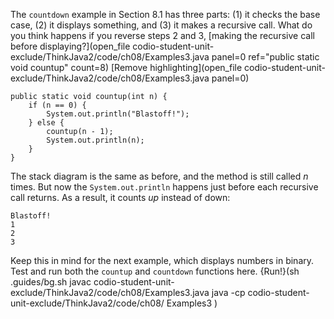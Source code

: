 The `countdown` example in Section 8.1 has three parts: (1) it checks the base case, (2) it displays something, and (3) it makes a recursive call. What do you think happens if you reverse steps 2 and 3, [making the recursive call before displaying?](open_file codio-student-unit-exclude/ThinkJava2/code/ch08/Examples3.java panel=0 ref="public static void countup" count=8)
[Remove highlighting](open_file codio-student-unit-exclude/ThinkJava2/code/ch08/Examples3.java panel=0)


```code
public static void countup(int n) {
    if (n == 0) {
        System.out.println("Blastoff!");
    } else {
        countup(n - 1);
        System.out.println(n);
    }
}
```

The stack diagram is the same as before, and the method is still called $n$ times. But now the `System.out.println` happens just before each recursive call returns. As a result, it counts *up* instead of down:

```code
Blastoff!
1
2
3
```

Keep this in mind for the next example, which displays numbers in binary. Test and run both the `countup` and `countdown` functions here.
{Run!}(sh .guides/bg.sh javac codio-student-unit-exclude/ThinkJava2/code/ch08/Examples3.java java -cp codio-student-unit-exclude/ThinkJava2/code/ch08/ Examples3 )

